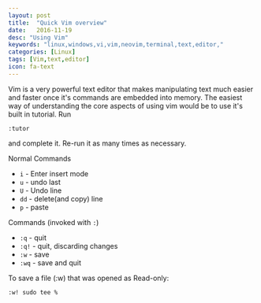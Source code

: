```yaml
---
layout: post
title:  "Quick Vim overview"
date:   2016-11-19
desc: "Using Vim"
keywords: "linux,windows,vi,vim,neovim,terminal,text,editor,"
categories: [Linux]
tags: [Vim,text,editor]
icon: fa-text
---
```


Vim is a very powerful text editor that makes manipulating text much easier and faster once it's commands are embedded into memory.
The easiest way of understanding the core aspects of using vim would be to use it's built in tutorial. Run


```vim
:tutor
```

and complete it. Re-run it as many times as necessary.



Normal Commands

- ```i```  - Enter insert mode
- ```u```  - undo last
- ```U```  - Undo line
- ```dd``` - delete(and copy) line
- ```p```  - paste

Commands (invoked with ```:```)

- ```:q```  - quit
- ```:q!``` - quit, discarding changes
- ```:w```  - save
- ```:wq```  - save and quit


To save a file (:w) that was opened as Read-only:

```
:w! sudo tee %
```
